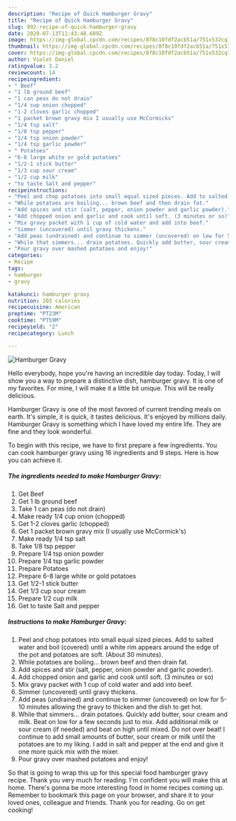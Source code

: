 ```yaml
---
description: "Recipe of Quick Hamburger Gravy"
title: "Recipe of Quick Hamburger Gravy"
slug: 992-recipe-of-quick-hamburger-gravy
date: 2020-07-13T11:43:48.689Z
image: https://img-global.cpcdn.com/recipes/8f8c10fdf2acb51a/751x532cq70/hamburger-gravy-recipe-main-photo.jpg
thumbnail: https://img-global.cpcdn.com/recipes/8f8c10fdf2acb51a/751x532cq70/hamburger-gravy-recipe-main-photo.jpg
cover: https://img-global.cpcdn.com/recipes/8f8c10fdf2acb51a/751x532cq70/hamburger-gravy-recipe-main-photo.jpg
author: Violet Daniel
ratingvalue: 3.2
reviewcount: 14
recipeingredient:
- " Beef"
- "1 lb ground beef"
- "1 can peas do not drain"
- "1/4 cup onion chopped"
- "1-2 cloves garlic chopped"
- "1 packet brown gravy mix I usually use McCormicks"
- "1/4 tsp salt"
- "1/8 tsp pepper"
- "1/4 tsp onion powder"
- "1/4 tsp garlic powder"
- " Potatoes"
- "6-8 large white or gold potatoes"
- "1/2-1 stick butter"
- "1/3 cup sour cream"
- "1/2 cup milk"
- "to taste Salt and pepper"
recipeinstructions:
- "Peel and chop potatoes into small equal sized pieces. Add to salted water and boil (covered) until a white rim appears around the edge of the pot and potatoes are soft. (About 30 minutes)."
- "While potatoes are boiling... brown beef and then drain fat."
- "Add spices and stir (salt, pepper, onion powder and garlic powder)."
- "Add chopped onion and garlic and cook until soft. (3 minutes or so)"
- "Mix gravy packet with 1 cup of cold water and add into beef."
- "Simmer (uncovered) until gravy thickens."
- "Add peas (undrained) and continue to simmer (uncovered) on low for 5-10 minutes allowing the gravy to thicken and the dish to get hot."
- "While that simmers... drain potatoes. Quickly add butter, sour cream and milk. Beat on low for a few seconds just to mix. Add additional milk or sour cream (if needed) and beat on high until mixed. Do not over beat! I continue to add small amounts of butter, sour cream or milk until the potatoes are to my liking. I add in salt and pepper at the end and give it one more quick mix with the mixer."
- "Pour gravy over mashed potatoes and enjoy!"
categories:
- Recipe
tags:
- hamburger
- gravy

katakunci: hamburger gravy 
nutrition: 203 calories
recipecuisine: American
preptime: "PT23M"
cooktime: "PT59M"
recipeyield: "2"
recipecategory: Lunch

---
```



![Hamburger Gravy](https://img-global.cpcdn.com/recipes/8f8c10fdf2acb51a/751x532cq70/hamburger-gravy-recipe-main-photo.jpg)

Hello everybody, hope you're having an incredible day today. Today, I will show you a way to prepare a distinctive dish, hamburger gravy. It is one of my favorites. For mine, I will make it a little bit unique. This will be really delicious.

Hamburger Gravy is one of the most favored of current trending meals on earth. It's simple, it is quick, it tastes delicious. It's enjoyed by millions daily. Hamburger Gravy is something which I have loved my entire life. They are fine and they look wonderful.




To begin with this recipe, we have to first prepare a few ingredients. You can cook hamburger gravy using 16 ingredients and 9 steps. Here is how you can achieve it.

<!--inarticleads1-->

##### The ingredients needed to make Hamburger Gravy:

1. Get  Beef
1. Get 1 lb ground beef
1. Take 1 can peas (do not drain)
1. Make ready 1/4 cup onion (chopped)
1. Get 1-2 cloves garlic (chopped)
1. Get 1 packet brown gravy mix (I usually use McCormick&#39;s)
1. Make ready 1/4 tsp salt
1. Take 1/8 tsp pepper
1. Prepare 1/4 tsp onion powder
1. Prepare 1/4 tsp garlic powder
1. Prepare  Potatoes
1. Prepare 6-8 large white or gold potatoes
1. Get 1/2-1 stick butter
1. Get 1/3 cup sour cream
1. Prepare 1/2 cup milk
1. Get to taste Salt and pepper




<!--inarticleads2-->

##### Instructions to make Hamburger Gravy:

1. Peel and chop potatoes into small equal sized pieces. Add to salted water and boil (covered) until a white rim appears around the edge of the pot and potatoes are soft. (About 30 minutes).
1. While potatoes are boiling... brown beef and then drain fat.
1. Add spices and stir (salt, pepper, onion powder and garlic powder).
1. Add chopped onion and garlic and cook until soft. (3 minutes or so)
1. Mix gravy packet with 1 cup of cold water and add into beef.
1. Simmer (uncovered) until gravy thickens.
1. Add peas (undrained) and continue to simmer (uncovered) on low for 5-10 minutes allowing the gravy to thicken and the dish to get hot.
1. While that simmers... drain potatoes. Quickly add butter, sour cream and milk. Beat on low for a few seconds just to mix. Add additional milk or sour cream (if needed) and beat on high until mixed. Do not over beat! I continue to add small amounts of butter, sour cream or milk until the potatoes are to my liking. I add in salt and pepper at the end and give it one more quick mix with the mixer.
1. Pour gravy over mashed potatoes and enjoy!




So that is going to wrap this up for this special food hamburger gravy recipe. Thank you very much for reading. I'm confident you will make this at home. There's gonna be more interesting food in home recipes coming up. Remember to bookmark this page on your browser, and share it to your loved ones, colleague and friends. Thank you for reading. Go on get cooking!
